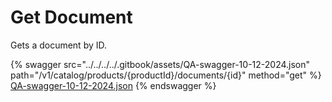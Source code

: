 # Get Document

Gets a document by ID.

{% swagger src="../../../../.gitbook/assets/QA-swagger-10-12-2024.json" path="/v1/catalog/products/{productId}/documents/{id}" method="get" %}
[QA-swagger-10-12-2024.json](../../../../.gitbook/assets/QA-swagger-10-12-2024.json)
{% endswagger %}
